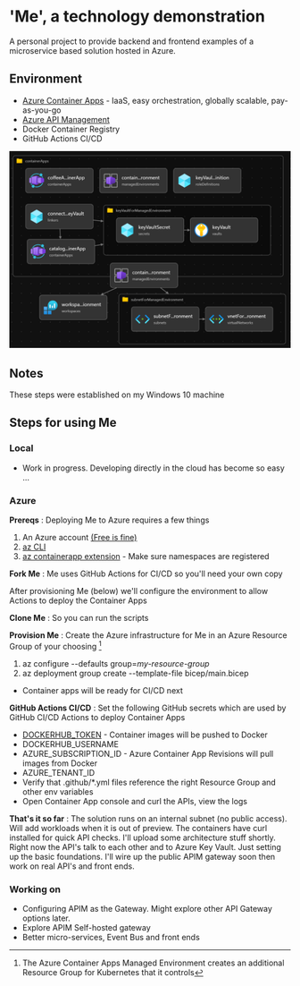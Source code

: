 # 'Me', a technology demonstration

A personal project to provide backend and frontend examples of a microservice based solution hosted in Azure.

## Environment
- [Azure Container Apps](https://learn.microsoft.com/en-us/azure/container-apps/) - IaaS, easy orchestration, globally scalable, pay-as-you-go
- [Azure API Management](https://azure.microsoft.com/en-us/products/api-management/)
- Docker Container Registry
- GitHub Actions CI/CD

![Me architecture](images/Me%20Architecture.png)

## Notes
These steps were established on my Windows 10 machine

## Steps for using Me
### Local
- Work in progress. Developing directly in the cloud has become so easy ...

### Azure
**Prereqs**
: Deploying Me to Azure requires a few things
1. An Azure account [(Free is fine)][def]
2. [az CLI](https://learn.microsoft.com/en-us/cli/azure/install-azure-cli)
3. [az containerapp extension](https://learn.microsoft.com/en-us/azure/container-apps/containerapp-up) - Make sure namespaces are registered

**Fork Me**
: Me uses GitHub Actions for CI/CD so you'll need your own copy

After provisioning Me (below) we'll configure the environment to allow Actions to deploy the Container Apps

**Clone Me**
: So you can run the scripts

**Provision Me**
: Create the Azure infrastructure for Me in an Azure Resource Group of your choosing [^1]
1. az configure --defaults group=*my-resource-group*
2. az deployment group create --template-file bicep/main.bicep
- Container apps will be ready for CI/CD next

**GitHub Actions CI/CD**
: Set the following GitHub secrets which are used by GitHub CI/CD Actions to deploy Container Apps
- [DOCKERHUB_TOKEN](https://docs.docker.com/docker-hub/access-tokens/) - Container images will be pushed to Docker
- DOCKERHUB_USERNAME
- AZURE_SUBSCRIPTION_ID - Azure Container App Revisions will pull images from Docker
- AZURE_TENANT_ID
- Verify that .github/*.yml files reference the right Resource Group and other env variables
- Open Container App console and curl the APIs, view the logs

**That's it so far**
: The solution runs on an internal subnet (no public access). Will add workloads when it is out of preview. The containers have curl installed for quick API checks. I'll upload some architecture stuff shortly. Right now the API's talk to each other and to Azure Key Vault. Just setting up the basic foundations. I'll wire up the public APIM gateway soon then work on real API's and front ends.

### Working on 
- Configuring APIM as the Gateway. Might explore other API Gateway options later.
- Explore APIM Self-hosted gateway
- Better micro-services, Event Bus and front ends

[^1]: The Azure Container Apps Managed Environment creates an additional Resource Group for Kubernetes that it controls

[def]: https://azure.microsoft.com/en-us/free/search/?ef_id=_k_4fffd49be29e1baacc4bb019e2ee66a6_k_&OCID=AIDcmm5edswduu_SEM__k_4fffd49be29e1baacc4bb019e2ee66a6_k_&msclkid=4fffd49be29e1baacc4bb019e2ee66a6